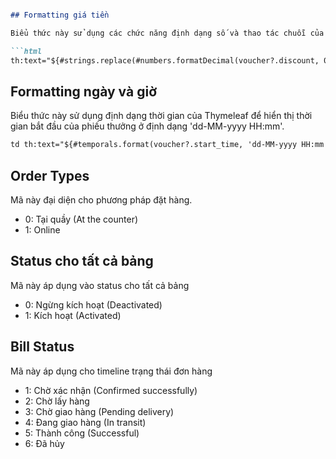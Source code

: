 
```markdown

## Formatting giá tiền

Biểu thức này sử dụng các chức năng định dạng số và thao tác chuỗi của Thymeleaf để hiển thị phiếu giảm giá bằng Đồng Việt Nam (VND), loại bỏ mọi dấu '.00'.

```html
th:text="${#strings.replace(#numbers.formatDecimal(voucher?.discount, 0, 'COMMA', 2, 'POINT'), '.00', '')} + ' VNĐ'"
```

## Formatting ngày và giờ

Biểu thức này sử dụng định dạng thời gian của Thymeleaf để hiển thị thời gian bắt đầu của phiếu thưởng ở định dạng 'dd-MM-yyyy HH:mm'.

```html
td th:text="${#temporals.format(voucher?.start_time, 'dd-MM-yyyy HH:mm')}"
```

## Order Types

Mã này đại diện cho phương pháp đặt hàng.

- 0: Tại quầy (At the counter)
- 1: Online

## Status cho tất cả bảng

Mã này áp dụng vào status cho tất cả bảng

- 0: Ngừng kích hoạt (Deactivated)
- 1: Kích hoạt (Activated)

## Bill Status

Mã này áp dụng cho timeline trạng thái đơn hàng

- 1: Chờ xác nhận (Confirmed successfully)
- 2: Chờ lấy hàng
- 3: Chờ giao hàng (Pending delivery)
- 4: Đang giao hàng (In transit)
- 5: Thành công (Successful)
- 6: Đã hủy
